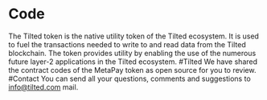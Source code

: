 # Code
The Tilted token is the native utility token of the Tilted ecosystem. It is used to fuel the transactions needed to write to and read data from the Tilted blockchain. The token provides utility by enabling the use of the numerous future layer-2 applications in the Tilted  ecosystem.
#Tilted
We have shared the contract codes of the MetaPay token as open source for you to review.
#Contact 
You can send all your questions, comments and suggestions to info@tilted.com mail.
